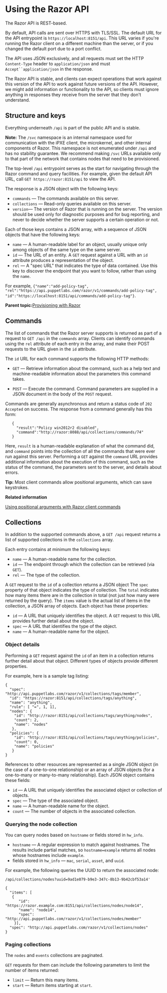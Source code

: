 # Using the Razor API

The Razor API is REST-based.

By default, API calls are sent over HTTPS with TLS/SSL. The default URL for the API entrypoint is `https://localhost:8151/api`. This URL varies if you're running the Razor client on a different machine than the server, or if you changed the default port due to a port conflict.

The API uses JSON exclusively, and all requests must set the HTTP `Content-Type` header to `application/json` and must `Accept``application/json` in the response.

The Razor API is stable, and clients can expect operations that work against this version of the API to work against future versions of the API. However, we might add information or functionality to the API, so clients must ignore anything in responses they receive from the server that they don't understand.

## Structure and keys

Everything underneath `/api` is part of the public API and is stable.

**Note:** The `/svc` namespace is an internal namespace used for communication with the iPXE client, the microkernel, and other internal components of Razor. This namespace is not enumerated under `/api` and has no stability guarantee. We recommend making `/svc` URLs available only to that part of the network that contains nodes that need to be provisioned.

The top-level `/api` entrypoint serves as the start for navigating through the Razor command and query facilities. For example, given the default API URL, call `GET https://razor:8151/api` to view the API.

The response is a JSON object with the following keys:

-   `commands` — The commands available on this server.
-   `collections` — Read-only queries available on this server.
-   `version`— The version of Razor that is running on the server. The version should be used only for diagnostic purposes and for bug reporting, and never to decide whether the server supports a certain operation or not.

Each of those keys contains a JSON array, with a sequence of JSON objects that have the following keys:

-   `name` — A human-readable label for an object, usually unique only among objects of the same type on the same server.
-   `id` — The URL of an entity. A `GET` request against a URL with an `id` attribute produces a representation of the object.
-   `rel` — A "spec URL" that indicates the type of data contained. Use this key to discover the endpoint that you want to follow, rather than using the `name`.

For example, `{"name":"add-policy-tag", "rel":"https://api.puppetlabs.com/razor/v1/commands/add-policy-tag", "id":"https://localhost:8151/api/commands/add-policy-tag"}`.

**Parent topic:**[Provisioning with Razor](provisioning_with_razor.md)

## Commands

The list of commands that the Razor server supports is returned as part of a request to `GET /api` in the `commands` array. Clients can identify commands using the `rel` attribute of each entry in the array, and make their POST requests to the URL given in the `id` attribute.

The `id` URL for each command supports the following HTTP methods:

-   `GET` — Retrieve information about the command, such as a help text and machine-readable information about the parameters this command takes.

-   `POST` — Execute the command. Command parameters are supplied in a JSON document in the body of the `POST` request.


Commands are generally asynchronous and return a status code of `202 Accepted` on success. The response from a command generally has this form:

```
   {
     "result":"Policy win2012r2 disabled",
     "command":"http://razor:8088/api/collections/commands/74"
   }
```

Here, `result` is a human-readable explanation of what the command did, and `command` points into the collection of all the commands that were ever run against this server. Performing a `GET` against the `command` URL provides additional information about the execution of this command, such as the status of the command, the parameters sent to the server, and details about errors.

**Tip:** Most client commands allow positional arguments, which can save keystrokes.

**Related information**  


[Using positional arguments with Razor client commands](using_the_razor_client.md#)

## Collections

In addition to the supported commands above, a `GET /api` request returns a list of supported collections in the `collections` array.

Each entry contains at minimum the following keys:

-   `name` — A human-readable name for the collection.
-   `id` — The endpoint through which the collection can be retrieved \(via `GET`\).
-   `rel` — The type of the collection.

A `GET` request to the `id` of a collection returns a JSON object The `spec` property of that object indicates the type of collection. The `total` indicates how many items there are in the collection in total \(not just how many were returned by the query\). The `items` value is the actual list of items in the collection, a JSON array of objects. Each object has these properties:

-   `id` — A URL that uniquely identifies the object. A `GET` request to this URL provides further detail about the object.
-   `spec` — A URL that identifies the type of the object.
-   `name` — A human-readable name for the object.

### Object details

Performing a `GET` request against the `id` of an item in a collection returns further detail about that object. Different types of objects provide different properties.

For example, here is a sample tag listing:

```
{
  "spec": "http://api.puppetlabs.com/razor/v1/collections/tags/member",
  "id": "https://razor:8151/api/collections/tags/anything",
  "name": "anything",
  "rule": [ "=", 1, 1],
  "nodes": {
    "id": "http://razor:8151/api/collections/tags/anything/nodes",
    "count": 2,
    "name": "nodes"
   },
  "policies": {
    "id": "http://razor:8151/api/collections/tags/anything/policies",
    "count": 0,
    "name": "policies"
   }
}
```

References to other resources are represented as a single JSON object \(in the case of a one-to-one relationship\) or an array of JSON objects \(for a one-to-many or many-to-many relationship\). Each JSON object contains these fields:

-   `id` — A URL that uniquely identifies the associated object or collection of objects.
-   `spec` — The type of the associated object.
-   `name` — A human-readable name for the object.
-   `count` — The number of objects in the associated collection.

### Querying the node collection

You can query nodes based on `hostname` or fields stored in `hw_info`.

-   `hostname` — A regular expression to match against hostnames. The results include partial matches, so `hostname=example` returns all nodes whose hostnames include `example`.
-   fields stored in `hw_info` — `mac`, `serial`, `asset`, and `uuid`.

For example, the following queries the UUID to return the associated node:

```
/api/collections/nodes?uuid=9ad1e079-b9e3-347c-8b13-9b42cbf53a14'

{
  "items": [
   {
      "id": "https://razor.example.com:8151/api/collections/nodes/node14",
      "name": "node14",
      "spec": "http://api.puppetlabs.com/razor/v1/collections/nodes/member"
    }],
  "spec": "http://api.puppetlabs.com/razor/v1/collections/nodes"
}
```

### Paging collections

The `nodes` and `events` collections are paginated.

`GET` requests for them can include the following parameters to limit the number of items returned:

-   `limit` — Return this many items.
-   `start` — Return items starting at `start`.

